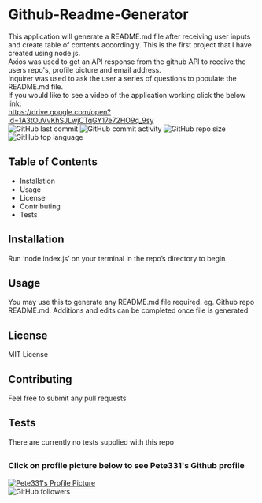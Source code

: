 # Github-Readme-Generator
This application will generate a README.md file after receiving user inputs and create table of contents accordingly.
This is the first project that I have created using node.js.  
Axios was used to get an API response from the github API to receive the users repo's, profile picture and email address.  
Inquirer was used to ask the user a series of questions to populate the README.md file.  
If you would like to see a video of the application working click the below link:  
https://drive.google.com/open?id=1A3tOuVvKhSJLwjCTqGY17e72HO9q_9sy  
![GitHub last commit](https://img.shields.io/github/last-commit/Pete331/Github-Readme-Generator)
![GitHub commit activity](https://img.shields.io/github/commit-activity/y/Pete331/Github-Readme-Generator)
![GitHub repo size](https://img.shields.io/github/repo-size/Pete331/Github-Readme-Generator)
![GitHub top language](https://img.shields.io/github/languages/top/Pete331/Github-Readme-Generator)  
## Table of Contents
- Installation
- Usage
- License
- Contributing
- Tests

## Installation
Run ‘node index.js’ on your terminal in the repo’s directory to begin
## Usage
You may use this to generate any README.md file required. eg. Github repo README.md. Additions and edits can be completed once file is generated 
## License
MIT License
## Contributing
Feel free to submit any pull requests
## Tests
There are currently no tests supplied with this repo
## 

### Click on profile picture below to see Pete331's Github profile
[![Pete331's Profile Picture](https://avatars2.githubusercontent.com/u/53825841?v=4&s=200 "Created by Pete331")](https://github.com/Pete331)  
![GitHub followers](https://img.shields.io/github/followers/Pete331?style=social)  

